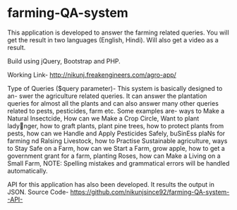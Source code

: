 # farming-QA-system
This application is developed to answer the farming related queries. 
You will get the result in two languages (English, Hindi). Will also get a video as a result.

Build using jQuery, Bootstrap and PHP.

Working Link- http://nikunj.freakengineers.com/agro-app/

Type of Queries ($query parameter)- This system is basically designed to an-
swer the agriculture related queries. It can answer the plantation queries for almost all
the plants and can also answer many other queries related to pests, pesticides, farm etc.
Some examples are-
ways to Make a Natural Insectcide, How can we Make a Crop Circle, Want to plant ladynger, how to graft plants, plant pine trees, how to protect plants from pests, how can we Handle and Apply Pesticides Safely, buSinEss plaNs for farming nd RaIsing Livestock, how to Practise Sustainable agriculture, ways to Stay Safe on a Farm, how can we Start a Farm, grow apple, how to get a government grant for a farm, planting Roses, how can Make a Living on a Small Farm,
NOTE: Spelling mistakes and grammatical errors will be handled automatically.

API for this application has also been developed. It results the output in JSON.
Source Code- https://github.com/nikunjsince92/farming-QA-system--API-
